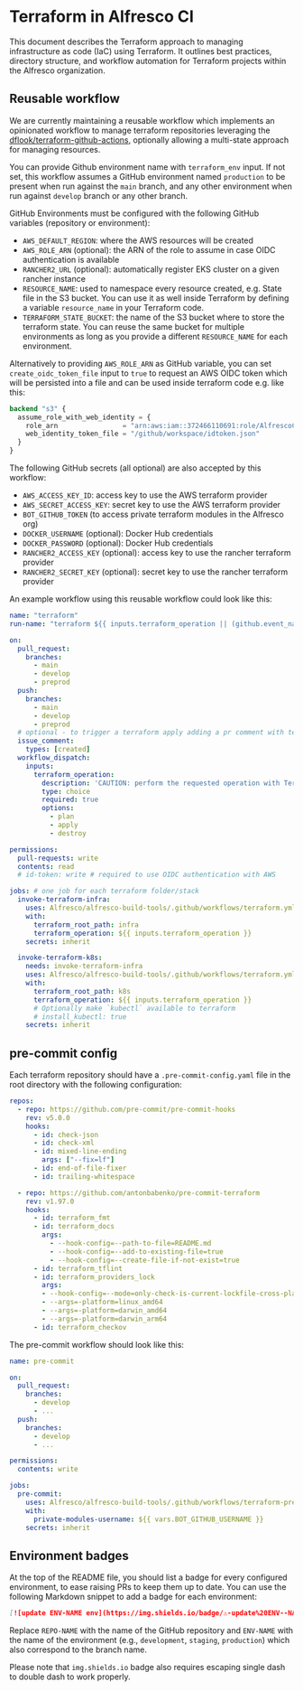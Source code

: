 # Terraform in Alfresco CI

This document describes the Terraform approach to managing infrastructure as
code (IaC) using Terraform. It outlines best practices, directory structure, and
workflow automation for Terraform projects within the Alfresco organization.

## Reusable workflow

We are currently maintaining a reusable workflow which implements an opinionated
workflow to manage terraform repositories leveraging the
[dflook/terraform-github-actions](https://github.com/dflook/terraform-github-actions),
optionally allowing a multi-state approach for managing resources.

You can provide Github environment name with `terraform_env` input. If not set,
this workflow assumes a GitHub environment named `production` to be present when
run against the `main` branch, and any other environment when run against
`develop` branch or any other branch.

GitHub Environments must be configured with the following GitHub variables
(repository or environment):

- `AWS_DEFAULT_REGION`: where the AWS resources will be created
- `AWS_ROLE_ARN` (optional): the ARN of the role to assume in case OIDC
  authentication is available
- `RANCHER2_URL` (optional): automatically register EKS cluster on a given rancher
  instance
- `RESOURCE_NAME`: used to namespace every resource created, e.g. State file in
  the S3 bucket. You can use it as well inside Terraform by defining a variable
  `resource_name` in your Terraform code.
- `TERRAFORM_STATE_BUCKET`: the name of the S3 bucket where to store the terraform
  state. You can reuse the same bucket for multiple environments as long as you
  provide a different `RESOURCE_NAME` for each environment.

Alternatively to providing `AWS_ROLE_ARN` as GitHub variable, you can set
`create_oidc_token_file` input to `true` to request an AWS OIDC token which will
be persisted into a file and can be used inside terraform code e.g. like this:

```tf
backend "s3" {
  assume_role_with_web_identity = {
    role_arn                = "arn:aws:iam::372466110691:role/AlfrescoCI/alfresco-common-resources-deploy"
    web_identity_token_file = "/github/workspace/idtoken.json"
  }
}
```

The following GitHub secrets (all optional) are also accepted by this workflow:

- `AWS_ACCESS_KEY_ID`: access key to use the AWS terraform provider
- `AWS_SECRET_ACCESS_KEY`: secret key to use the AWS terraform provider
- `BOT_GITHUB_TOKEN` (to access private terraform modules in the Alfresco org)
- `DOCKER_USERNAME` (optional): Docker Hub credentials
- `DOCKER_PASSWORD` (optional): Docker Hub credentials
- `RANCHER2_ACCESS_KEY` (optional): access key to use the rancher terraform
  provider
- `RANCHER2_SECRET_KEY` (optional): secret key to use the rancher terraform
  provider

An example workflow using this reusable workflow could look like this:

```yaml
name: "terraform"
run-name: "terraform ${{ inputs.terraform_operation || (github.event_name == 'issue_comment' && 'apply') || ((github.event_name == 'pull_request' || github.event_name == 'pull_request_review') && 'plan' || 'apply') }} on ${{ github.event_name == 'issue_comment' && 'pr comment' || github.base_ref || github.ref_name }}"

on:
  pull_request:
    branches:
      - main
      - develop
      - preprod
  push:
    branches:
      - main
      - develop
      - preprod
  # optional - to trigger a terraform apply adding a pr comment with text 'terraform apply'
  issue_comment:
    types: [created]
  workflow_dispatch:
    inputs:
      terraform_operation:
        description: 'CAUTION: perform the requested operation with Terraform on the selected branch'
        type: choice
        required: true
        options:
          - plan
          - apply
          - destroy

permissions:
  pull-requests: write
  contents: read
  # id-token: write # required to use OIDC authentication with AWS

jobs: # one job for each terraform folder/stack
  invoke-terraform-infra:
    uses: Alfresco/alfresco-build-tools/.github/workflows/terraform.yml@v8.31.0
    with:
      terraform_root_path: infra
      terraform_operation: ${{ inputs.terraform_operation }}
    secrets: inherit

  invoke-terraform-k8s:
    needs: invoke-terraform-infra
    uses: Alfresco/alfresco-build-tools/.github/workflows/terraform.yml@v8.31.0
    with:
      terraform_root_path: k8s
      terraform_operation: ${{ inputs.terraform_operation }}
      # Optionally make `kubectl` available to terraform
      # install_kubectl: true
    secrets: inherit
```

## pre-commit config

Each terraform repository should have a `.pre-commit-config.yaml` file in the
root directory with the following configuration:

```yaml
repos:
  - repo: https://github.com/pre-commit/pre-commit-hooks
    rev: v5.0.0
    hooks:
      - id: check-json
      - id: check-xml
      - id: mixed-line-ending
        args: ["--fix=lf"]
      - id: end-of-file-fixer
      - id: trailing-whitespace

  - repo: https://github.com/antonbabenko/pre-commit-terraform
    rev: v1.97.0
    hooks:
      - id: terraform_fmt
      - id: terraform_docs
        args:
          - --hook-config=--path-to-file=README.md
          - --hook-config=--add-to-existing-file=true
          - --hook-config=--create-file-if-not-exist=true
      - id: terraform_tflint
      - id: terraform_providers_lock
        args:
        - --hook-config=--mode=only-check-is-current-lockfile-cross-platform
        - --args=-platform=linux_amd64
        - --args=-platform=darwin_amd64
        - --args=-platform=darwin_arm64
      - id: terraform_checkov
```

The pre-commit workflow should look like this:

```yaml
name: pre-commit

on:
  pull_request:
    branches:
      - develop
      - ...
  push:
    branches:
      - develop
      - ...

permissions:
  contents: write

jobs:
  pre-commit:
    uses: Alfresco/alfresco-build-tools/.github/workflows/terraform-pre-commit.yml@v8.31.0
    with:
      private-modules-username: ${{ vars.BOT_GITHUB_USERNAME }}
    secrets: inherit
```

## Environment badges

At the top of the README file, you should list a badge for every configured environment, to ease raising PRs to keep them up to date. You can use the following Markdown snippet to add a badge for each environment:

```markdown
[![update ENV-NAME env](https://img.shields.io/badge/⚠️-update%20ENV--NAME%20env-blue)](https://github.com/Alfresco/REPO-NAME/compare/ENV-NAME...develop?expand=1&title=Update%20ENV-NAME%20env)
```

Replace `REPO-NAME` with the name of the GitHub repository and `ENV-NAME` with
the name of the environment (e.g., `development`, `staging`, `production`) which
also correspond to the branch name.

Please note that `img.shields.io` badge also requires escaping single dash to
double dash to work properly.
